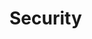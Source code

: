 <!--{
  "title": "Security",
  "status": 0,
  "previous": "infrastructure",
  "next": "user-experience"
}-->
# Security
